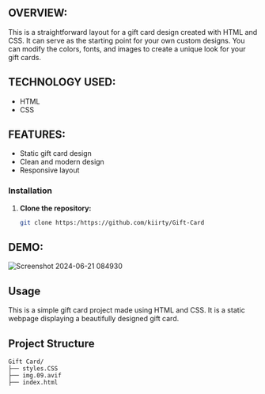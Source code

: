 ## OVERVIEW: 
This is a straightforward layout for a gift card design created with HTML and CSS. It can serve as the starting point for your own custom designs. You can modify the colors, fonts, and images to create a unique look for your gift cards.
## TECHNOLOGY USED:
- HTML
- CSS
## FEATURES:
- Static gift card design
- Clean and modern design
-  Responsive layout

  ### Installation

1. **Clone the repository:**

    ```bash
    git clone https:/https://github.com/kiirty/Gift-Card

## DEMO:
![Screenshot 2024-06-21 084930](https://github.com/kiirty/Gift-Card/assets/158489902/3662cae2-49b6-493d-bddd-a9fe158db1fb)


## Usage
This is a simple gift card project made using HTML and CSS. It is a static webpage displaying a beautifully designed gift card.

## Project Structure

```plaintext
Gift Card/
├── styles.CSS
├── img.09.avif
├── index.html



    
